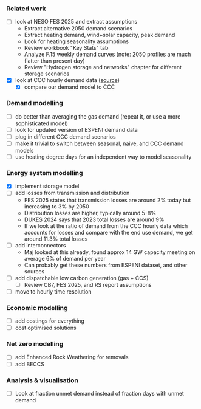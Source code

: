 ### Related work

- [ ] look at NESO FES 2025 and extract assumptions
    - Extract alternative 2050 demand scenarios
    - Extract heating demand, wind+solar capacity, peak demand
    - Look for heating seasonality assumptions
    - Review workbook "Key Stats" tab
    - Analyze F.15 weekly demand curves (note: 2050 profiles are much flatter than present day)
    - Review "Hydrogen storage and networks" chapter for different storage scenarios
- [x] look at CCC hourly demand data ([source](https://www.theccc.org.uk/wp-content/uploads/2025/05/The-Seventh-Carbon-Budget-methodology-accompanying-data-electricity-supply-hourly-results.xlsx))
    - [x] compare our demand model to CCC

### Demand modelling

- [ ] do better than averaging the gas demand (repeat it, or use a more sophisticated model)
- [ ] look for updated version of ESPENI demand data
- [ ] plug in different CCC demand scenarios
- [ ] make it trivial to switch between seasonal, naive, and CCC demand models
- [ ] use heating degree days for an independent way to model seasonality

### Energy system modelling

- [x] implement storage model
- [ ] add losses from transmission and distribution
    - FES 2025 states that transmission losses are around 2% today but increasing to 3% by 2050
    - Distribution losses are higher, typically around 5-8%
    - DUKES 2024 says that 2023 total losses are around 9%
    - If we look at the ratio of demand from the CCC hourly data which accounts for losses and compare with the end use demand, we get around 11.3% total losses
- [ ] add interconnectors
    - Maj looked at this already, found approx 14 GW capacity meeting on average 6% of demand per year
    - Can probably get these numbers from ESPENI dataset, and other sources
- [ ] add dispatchable low carbon generation (gas + CCS)
    - [ ] Review CB7, FES 2025, and RS report assumptions
- [ ] move to hourly time resolution

### Economic modelling

- [ ] add costings for everything
- [ ] cost optimised solutions

### Net zero modelling

- [ ] add Enhanced Rock Weathering for removals
- [ ] add BECCS

### Analysis & visualisation

- [ ] Look at fraction unmet demand instead of fraction days with unmet demand
